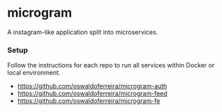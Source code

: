 # microgram
A instagram-like application split into microservices.

### Setup

Follow the instructions for each repo to run all services within Docker or local environment.

- https://github.com/oswaldoferreira/microgram-auth
- https://github.com/oswaldoferreira/microgram-feed
- https://github.com/oswaldoferreira/microgram-fe
